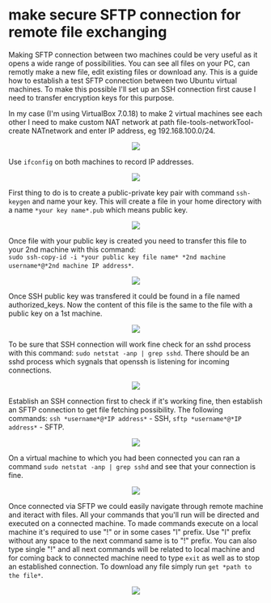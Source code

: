 # make secure SFTP connection for remote file exchanging

Making SFTP connection between two machines could be very useful as it opens a wide range of possibilities. You can see all files on your PC, can remotly make a new file, edit existing files or download any. 
This is a guide how to establish a test SFTP connection between two Ubuntu virtual machines. To make this possible I'll set up an SSH connection first cause I need to transfer encryption keys for this purpose.

In my case (I'm using VirtualBox 7.0.18) to make 2 virtual machines see each other I need to make custom NAT network at path file-tools-networkTool-create NATnetwork and enter IP address, eg 192.168.100.0/24.

<p align="center">
<img src="https://github.com/user-attachments/assets/485143a7-3503-4c9a-aa9c-7691a04ff552">
</p>

Use `ifconfig` on both machines to record IP addresses. 

<p align="center">
<img src="https://github.com/user-attachments/assets/a0149dbf-642c-4797-a923-b54c12a0e40b">
</p>

First thing to do is to create a public-private key pair with command `ssh-keygen` and name your key. This will create a file in your home directory with a name `*your key name*.pub` which means public key.

<p align="center">
<img src="https://github.com/user-attachments/assets/b191b7b8-8f4c-42db-8fca-7d8cbbeb997f">
</p>

Once file with your public key is created you need to transfer this file to your 2nd machine with this command: <br>`sudo ssh-copy-id -i *your public key file name* *2nd machine username*@*2nd machine IP address*`.

<p align="center">
<img src="https://github.com/user-attachments/assets/1a2a5a45-cdf4-4465-a138-17635d5624e4">
</p>

Once SSH public key was transfered it could be found in a file named authorized_keys. Now the content of this file is the same to the file with a public key on a 1st machine.

<p align="center">
<img src="https://github.com/user-attachments/assets/1615e380-42ac-4ca8-ba2a-bd8b5de2e17f">
</p>

To be sure that SSH connection will work fine check for an sshd process with this command: `sudo netstat -anp | grep sshd`. There should be an sshd process which sygnals that openssh is listening for incoming connections.

<p align="center">
<img src="https://github.com/user-attachments/assets/869f5c26-fd97-4eb6-bfec-6624e463c559">
</p>

Establish an SSH connection first to check if it's working fine, then establish an SFTP connection to get file fetching possibility. The following commands: `ssh *username*@*IP address*` - SSH, `sftp *username*@*IP address*` - SFTP.

<p align="center">
<img src="https://github.com/user-attachments/assets/b9b6d076-d089-4b32-9c3d-56b242fd7086">
</p>

On a virtual machine to which you had been connected you can ran a command `sudo netstat -anp | grep sshd` and see that your connection is fine.

<p align="center">
<img src="https://github.com/user-attachments/assets/6d360e19-465a-466c-a278-736f483df316">
</p>

Once connected via SFTP we could easily navigate through remote machine and iteract with files. All your commands that you'll run will be directed and executed on a connected machine. To made commands execute on a local machine it's required to use "!" or in some cases "l" prefix. Use "l" prefix without any space to the next command same is to "!" prefix. You can also type single "!" and all next commands will be related to local machine and for coming back to connected machine need to type `exit` as well as to stop an established connection. To download any file simply run `get *path to the file*`.

<p align="center">
<img src="https://github.com/user-attachments/assets/9bbe7933-2579-48c9-8795-d6bb22757887">
</p>
